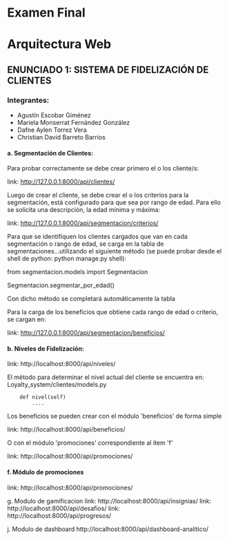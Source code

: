 # Examen Final

# Arquitectura Web

## ENUNCIADO 1: SISTEMA DE FIDELIZACIÓN DE CLIENTES

### Integrantes:

- Agustín Escobar Giménez
- Mariela Monserrat Fernández González
- Dafne Aylen Torrez Vera
- Christian David Barreto Barrios

#### a. Segmentación de Clientes:

Para probar correctamente se debe crear primero el o los cliente/s:

link: http://127.0.0.1:8000/api/clientes/

Luego de crear el cliente, se debe crear el o los criterios para la segmentación, está configurado para que sea por rango de edad. Para ello se solicita una descripción, la edad mínima y máxima:

link: http://127.0.0.1:8000/api/segmentacion/criterios/

Para que se identifiquen los clientes cargados que van en cada segmentación o rango de edad, se carga en la tabla de segmentaciones...utilizando el siguiente método (se puede probar desde el shell de python: python manage.py shell):

from segmentacion.models import Segmentacion

Segmentacion.segmentar_por_edad()

Con dicho método se completará automáticamente la tabla

Para la carga de los beneficios que obtiene cada rango de edad o criterio, se cargan en:

link: http://127.0.0.1:8000/api/segmentacion/beneficios/


#### b. Niveles de Fidelización:

link: http://localhost:8000/api/niveles/

El método para determinar el nivel actual del cliente se encuentra en:
Loyalty_system/clientes/models.py

```[python]
    def nivel(self)
        ....
```

Los beneficios se pueden crear con el módulo 'beneficios'
de forma simple

link: http://localhost:8000/api/beneficios/

O con el módulo 'promociones' correspondiente al ítem 'f'

link: http://localhost:8000/api/promociones/

#### f. Módulo de promociones

link: http://localhost:8000/api/promociones/

g. Modulo de gamificacion 
link: http://localhost:8000/api/insignias/
link: http://localhost:8000/api/desafios/
link: http://localhost:8000/api/progresos/

j. Modulo de dashboard
http://localhost:8000/api/dashboard-analitico/



